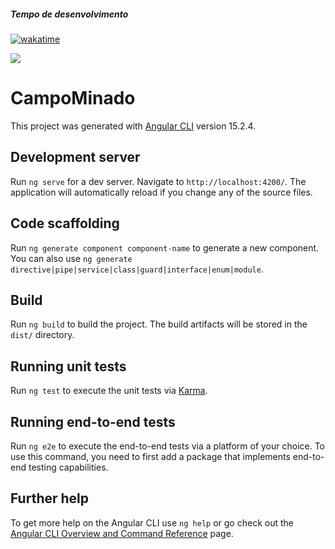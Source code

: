 ##### Tempo de desenvolvimento 
[![wakatime](https://wakatime.com/badge/user/625f0f1e-985a-4b5a-ba05-9d44b28831c1/project/49bbe041-5f9e-42a8-9e94-83e22c3e15f4.svg)](https://wakatime.com/badge/user/625f0f1e-985a-4b5a-ba05-9d44b28831c1/project/49bbe041-5f9e-42a8-9e94-83e22c3e15f4)

![](https://img.shields.io/badge/Tag-v1.0.0-blue)
# CampoMinado

This project was generated with [Angular CLI](https://github.com/angular/angular-cli) version 15.2.4.

## Development server

Run `ng serve` for a dev server. Navigate to `http://localhost:4200/`. The application will automatically reload if you change any of the source files.

## Code scaffolding

Run `ng generate component component-name` to generate a new component. You can also use `ng generate directive|pipe|service|class|guard|interface|enum|module`.

## Build

Run `ng build` to build the project. The build artifacts will be stored in the `dist/` directory.

## Running unit tests

Run `ng test` to execute the unit tests via [Karma](https://karma-runner.github.io).

## Running end-to-end tests

Run `ng e2e` to execute the end-to-end tests via a platform of your choice. To use this command, you need to first add a package that implements end-to-end testing capabilities.

## Further help

To get more help on the Angular CLI use `ng help` or go check out the [Angular CLI Overview and Command Reference](https://angular.io/cli) page.
